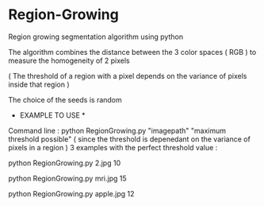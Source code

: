 # Region-Growing
Region growing segmentation algorithm using python 



The algorithm combines the distance between the 3 color spaces ( RGB ) to measure the homogeneity of 2 pixels 

( The threshold of a region with a pixel depends on the variance of pixels inside  that region )

The choice of the seeds is  random 



* EXAMPLE TO USE *

Command line :
python RegionGrowing.py "imagepath" "maximum threshold possible" ( since the threshold is depenedant on the variance of pixels in a region )
3 examples with the perfect threshold value :

python RegionGrowing.py 2.jpg 10

python RegionGrowing.py mri.jpg 15

python RegionGrowing.py apple.jpg 12
